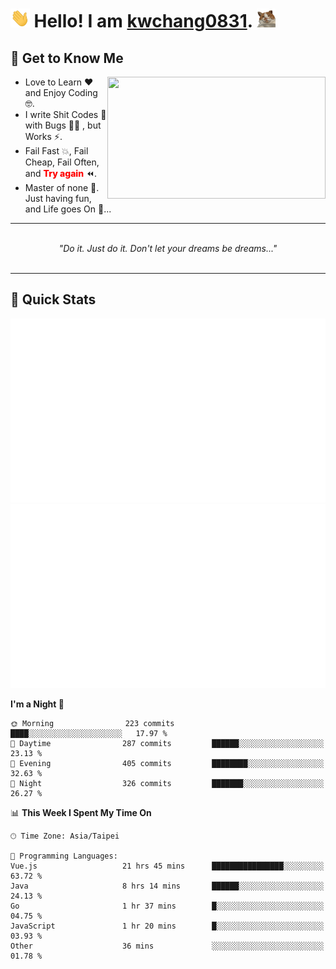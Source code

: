 <h1> <img src="./assets/hi.gif" height="30px"> Hello! I am <a href="https://github.com/kwchang0831">kwchang0831</a>. <img src="./assets/cool-cat.gif" height="30px"> </h1>
</h1>

## 🎉 Get to Know Me

<a href="#"><img align="right" src="https://media.tenor.com/S5qCffxIFdUAAAAC/the-muppet-kermit-the-frog.gif" width="349" height="195" /></a>

- Love to Learn ❤️ and Enjoy Coding 🤓.
- I write Shit Codes 💩 with Bugs 🐛🐛 , but Works ⚡️.
- Fail Fast 💥, Fail Cheap, Fail Often, and <span style="color:red;font-weight:800;">Try again</span> ⏪️.
- Master of none 🤪. Just having fun, and Life goes On 🌱...

<hr/>
<br/>
<div align="center">
<i>"Do it. Just do it. Don't let your dreams be dreams..." </i>
</div>
<br/>
<hr/>

## 🙈 Quick Stats

![overview](https://raw.githubusercontent.com/kwchang0831/kwchang0831/output/generated/overview.svg)
![languages](https://raw.githubusercontent.com/kwchang0831/kwchang0831/output/generated/languages.svg)

<!--START_SECTION:waka-->
**I'm a Night 🦉** 

```text
🌞 Morning                223 commits         ████░░░░░░░░░░░░░░░░░░░░░   17.97 % 
🌆 Daytime                287 commits         ██████░░░░░░░░░░░░░░░░░░░   23.13 % 
🌃 Evening                405 commits         ████████░░░░░░░░░░░░░░░░░   32.63 % 
🌙 Night                  326 commits         ███████░░░░░░░░░░░░░░░░░░   26.27 % 
```


📊 **This Week I Spent My Time On** 

```text
🕑︎ Time Zone: Asia/Taipei

💬 Programming Languages: 
Vue.js                   21 hrs 45 mins      ████████████████░░░░░░░░░   63.72 % 
Java                     8 hrs 14 mins       ██████░░░░░░░░░░░░░░░░░░░   24.13 % 
Go                       1 hr 37 mins        █░░░░░░░░░░░░░░░░░░░░░░░░   04.75 % 
JavaScript               1 hr 20 mins        █░░░░░░░░░░░░░░░░░░░░░░░░   03.93 % 
Other                    36 mins             ░░░░░░░░░░░░░░░░░░░░░░░░░   01.78 % 
```


<!--END_SECTION:waka-->

